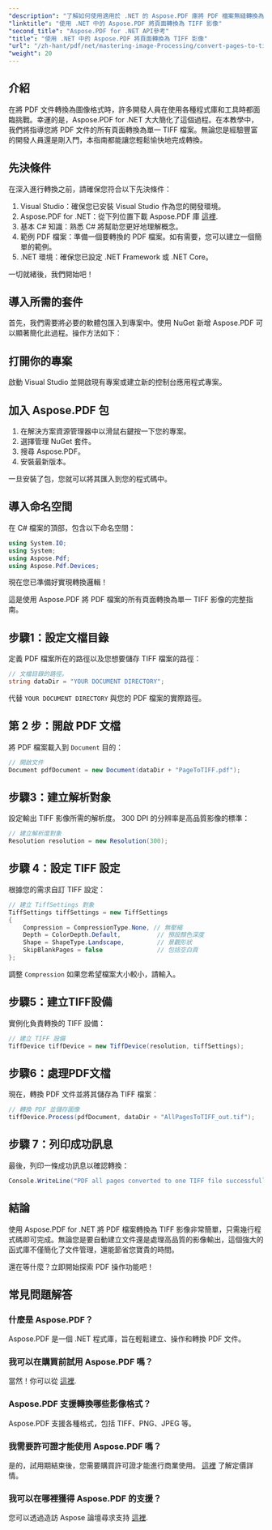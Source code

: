 ```yaml
---
"description": "了解如何使用適用於 .NET 的 Aspose.PDF 庫將 PDF 檔案無縫轉換為高品質的 TIFF 影像。本逐步教程提供了清晰的說明和程式碼範例。"
"linktitle": "使用 .NET 中的 Aspose.PDF 將頁面轉換為 TIFF 影像"
"second_title": "Aspose.PDF for .NET API參考"
"title": "使用 .NET 中的 Aspose.PDF 將頁面轉換為 TIFF 影像"
"url": "/zh-hant/pdf/net/mastering-image-Processing/convert-pages-to-tiff-images/"
"weight": 20
---
```


## 介紹

在將 PDF 文件轉換為圖像格式時，許多開發人員在使用各種程式庫和工具時都面臨挑戰。幸運的是，Aspose.PDF for .NET 大大簡化了這個過程。在本教學中，我們將指導您將 PDF 文件的所有頁面轉換為單一 TIFF 檔案。無論您是經驗豐富的開發人員還是剛入門，本指南都能讓您輕鬆愉快地完成轉換。

## 先決條件

在深入進行轉換之前，請確保您符合以下先決條件：

1. Visual Studio：確保您已安裝 Visual Studio 作為您的開發環境。
2. Aspose.PDF for .NET：從下列位置下載 Aspose.PDF 庫 [這裡](https://releases。aspose.com/pdf/net/).
3. 基本 C# 知識：熟悉 C# 將幫助您更好地理解概念。
4. 範例 PDF 檔案：準備一個要轉換的 PDF 檔案。如有需要，您可以建立一個簡單的範例。
5. .NET 環境：確保您已設定 .NET Framework 或 .NET Core。

一切就緒後，我們開始吧！

## 導入所需的套件

首先，我們需要將必要的軟體包匯入到專案中。使用 NuGet 新增 Aspose.PDF 可以顯著簡化此過程。操作方法如下：

## 打開你的專案

啟動 Visual Studio 並開啟現有專案或建立新的控制台應用程式專案。

## 加入 Aspose.PDF 包

1. 在解決方案資源管理器中以滑鼠右鍵按一下您的專案。
2. 選擇管理 NuGet 套件。
3. 搜尋 Aspose.PDF。
4. 安裝最新版本。

一旦安裝了包，您就可以將其匯入到您的程式碼中。

##  導入命名空間

在 C# 檔案的頂部，包含以下命名空間：

```csharp
using System.IO;
using System;
using Aspose.Pdf;
using Aspose.Pdf.Devices;
```

現在您已準備好實現轉換邏輯！

這是使用 Aspose.PDF 將 PDF 檔案的所有頁面轉換為單一 TIFF 影像的完整指南。

## 步驟1：設定文檔目錄

定義 PDF 檔案所在的路徑以及您想要儲存 TIFF 檔案的路徑：

```csharp
// 文檔目錄的路徑。
string dataDir = "YOUR DOCUMENT DIRECTORY";
```

代替 `YOUR DOCUMENT DIRECTORY` 與您的 PDF 檔案的實際路徑。

## 第 2 步：開啟 PDF 文檔

將 PDF 檔案載入到 `Document` 目的：

```csharp
// 開啟文件
Document pdfDocument = new Document(dataDir + "PageToTIFF.pdf");
```

## 步驟3：建立解析對象

設定輸出 TIFF 影像所需的解析度。 300 DPI 的分辨率是高品質影像的標準：

```csharp
// 建立解析度對象
Resolution resolution = new Resolution(300);
```

## 步驟 4：設定 TIFF 設定

根據您的需求自訂 TIFF 設定：

```csharp
// 建立 TiffSettings 對象
TiffSettings tiffSettings = new TiffSettings
{
    Compression = CompressionType.None, // 無壓縮
    Depth = ColorDepth.Default,          // 預設顏色深度
    Shape = ShapeType.Landscape,         // 景觀形狀
    SkipBlankPages = false               // 包括空白頁
};
```

調整 `Compression` 如果您希望檔案大小較小，請輸入。

## 步驟5：建立TIFF設備

實例化負責轉換的 TIFF 設備：

```csharp
// 建立 TIFF 設備
TiffDevice tiffDevice = new TiffDevice(resolution, tiffSettings);
```

## 步驟6：處理PDF文檔

現在，轉換 PDF 文件並將其儲存為 TIFF 檔案：

```csharp
// 轉換 PDF 並儲存圖像
tiffDevice.Process(pdfDocument, dataDir + "AllPagesToTIFF_out.tif");
```

## 步驟 7：列印成功訊息

最後，列印一條成功訊息以確認轉換：

```csharp
Console.WriteLine("PDF all pages converted to one TIFF file successfully!");
```

## 結論

使用 Aspose.PDF for .NET 將 PDF 檔案轉換為 TIFF 影像非常簡單，只需幾行程式碼即可完成。無論您是要自動建立文件還是處理高品質的影像輸出，這個強大的函式庫不僅簡化了文件管理，還能節省您寶貴的時間。 

還在等什麼？立即開始探索 PDF 操作功能吧！

## 常見問題解答

### 什麼是 Aspose.PDF？
Aspose.PDF 是一個 .NET 程式庫，旨在輕鬆建立、操作和轉換 PDF 文件。

### 我可以在購買前試用 Aspose.PDF 嗎？
當然！你可以從 [這裡](https://releases。aspose.com/).

### Aspose.PDF 支援轉換哪些影像格式？
Aspose.PDF 支援各種格式，包括 TIFF、PNG、JPEG 等。

### 我需要許可證才能使用 Aspose.PDF 嗎？
是的，試用期結束後，您需要購買許可證才能進行商業使用。 [這裡](https://purchase.aspose.com/) 了解定價詳情。

### 我可以在哪裡獲得 Aspose.PDF 的支援？
您可以透過造訪 Aspose 論壇尋求支持 [這裡](https://forum。aspose.com/c/pdf/10).
